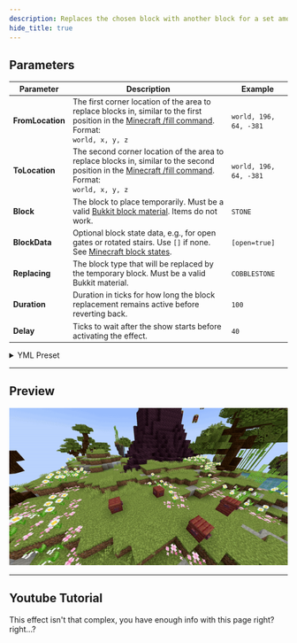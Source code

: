 ```yaml
---
description: Replaces the chosen block with another block for a set amount of time.
hide_title: true
---
```


<DocHeading
icon="pepicons-pop:color-picker"
title="Replace Fill"
description="Replaces the chosen block with another in the selected area for a specified amount of time.">
</DocHeading>

## Parameters

| Parameter         | Description                                                                                                                                                                                          | Example                 |
|-------------------|------------------------------------------------------------------------------------------------------------------------------------------------------------------------------------------------------|-------------------------|
| **FromLocation**  | The first corner location of the area to replace blocks in, similar to the first position in the [Minecraft /fill command](https://minecraft.wiki/w/Commands/fill). Format: <br />`world, x, y, z`   | `world, 196, 64, -381`  |
| **ToLocation**    | The second corner location of the area to replace blocks in, similar to the second position in the [Minecraft /fill command](https://minecraft.wiki/w/Commands/fill). Format: <br />`world, x, y, z` | `world, 196, 64, -381`  |
| **Block**         | The block to place temporarily. Must be a valid [Bukkit block material](https://hub.spigotmc.org/javadocs/bukkit/org/bukkit/Material.html). Items do not work.                                       | `STONE`                 |
| **BlockData**     | Optional block state data, e.g., for open gates or rotated stairs. Use `[]` if none. See [Minecraft block states](https://minecraft.wiki/w/Block_states).                                            | `[open=true]`           |
| **Replacing**     | The block type that will be replaced by the temporary block. Must be a valid Bukkit material.                                                                                                        | `COBBLESTONE`           |
| **Duration**      | Duration in ticks for how long the block replacement remains active before reverting back.                                                                                                           | `100`                   |
| **Delay**         | Ticks to wait after the show starts before activating the effect.                                                                                                                                    | `40`                    |

<details>
<summary>YML Preset</summary>

```yaml
'1':
  Type: REPLACE_FILL
  FromLocation: world, 0, 0, 0
  ToLocation: world, 3, 3, 3
  Block: STONE
  BlockData: []
  Replacing: COBBLESTONE
  Duration: 100
  Delay: 0
```

</details>

---

## Preview

![Replace Fill Preview](../assets/previews/replace_fill.gif)

---

## Youtube Tutorial

This effect isn't that complex, you have enough info with this page right? right...?